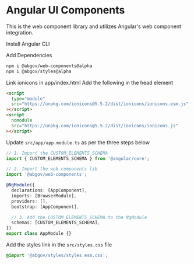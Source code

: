 # Angular UI Components

This is the web component library and utilizes Angular's web component integration.

Install Angular CLI

Add Dependencies

```bash
npm i @abgov/web-components@alpha
npm i @abgov/styles@alpha
```

Link ionicons in app/index.html
Add the following in the head element

```html
<script
  type="module"
  src="https://unpkg.com/ionicons@5.5.2/dist/ionicons/ionicons.esm.js"
></script>
<script
  nomodule
  src="https://unpkg.com/ionicons@5.5.2/dist/ionicons/ionicons.js"
></script>
```

Update `src/app/app.module.ts` as per the three steps below

```typescript
// 1. Import the CUSTOM_ELEMENTS_SCHEMA
import { CUSTOM_ELEMENTS_SCHEMA } from '@angular/core';

// 2. Import the web-components lib
import '@abgov/web-components';

@NgModule({
  declarations: [AppComponent],
  imports: [BrowserModule],
  providers: [],
  bootstrap: [AppComponent],

  // 3. Add the CUSTOM_ELEMENTS_SCHEMA to the NgModule
  schemas: [CUSTOM_ELEMENTS_SCHEMA],
})
export class AppModule {}
```

Add the styles link in the `src/styles.css` file

```css
@import '@abgov/styles/styles.esm.css';
```
